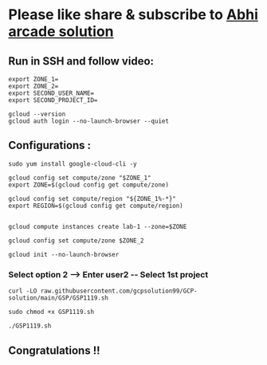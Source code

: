 # Please like share & subscribe to [Abhi arcade solution](http://www.youtube.com/@Abhi_Arcade_Solution)

## Run in SSH and follow video:

```
export ZONE_1=
export ZONE_2=
export SECOND_USER_NAME=
export SECOND_PROJECT_ID=
```

```
gcloud --version
gcloud auth login --no-launch-browser --quiet
```
## Configurations :
```
sudo yum install google-cloud-cli -y

gcloud config set compute/zone "$ZONE_1"
export ZONE=$(gcloud config get compute/zone)

gcloud config set compute/region "${ZONE_1%-*}"
export REGION=$(gcloud config get compute/region)


gcloud compute instances create lab-1 --zone=$ZONE

gcloud config set compute/zone $ZONE_2

gcloud init --no-launch-browser
```

### Select option 2 --> Enter user2 -- Select 1st project

```
curl -LO raw.githubusercontent.com/gcpsolution99/GCP-solution/main/GSP/GSP1119.sh

sudo chmod +x GSP1119.sh

./GSP1119.sh
```


## Congratulations !!
